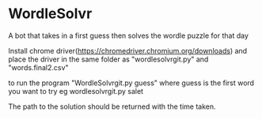 # WordleSolvr
A bot that takes in a first guess then solves the wordle puzzle for that day

Install chrome driver(https://chromedriver.chromium.org/downloads) and place the driver in the same folder as "wordlesolvrgit.py" and "words.final2.csv"

to run the program "WordleSolvrgit.py guess"
where guess is the first word you want to try eg
wordlesolvrgit.py salet

The path to the solution should be returned with the time taken.
